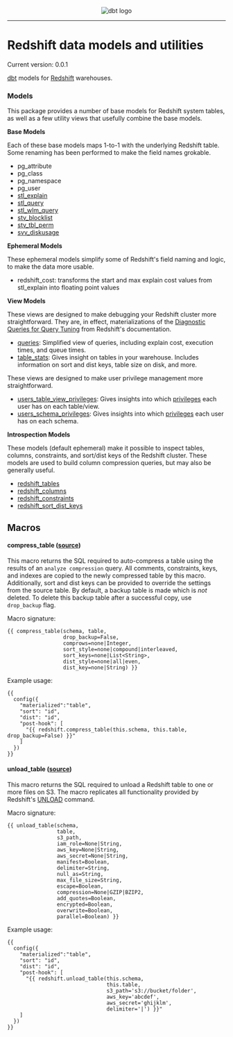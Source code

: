 <p align="center">
  <img src="etc/dbt-logo.png" alt="dbt logo" />
</p>

----

# Redshift data models and utilities

Current version: 0.0.1

[dbt](https://www.getdbt.com) models for [Redshift](https://aws.amazon.com/redshift/) warehouses.

### Models

This package provides a number of base models for Redshift system tables, as well as a few utility views that usefully combine the base models.

__Base Models__

Each of these base models maps 1-to-1 with the underlying Redshift table. Some renaming has been performed to make the field names grokable.

- pg_attribute
- pg_class
- pg_namespace
- pg_user
- [stl_explain](http://docs.aws.amazon.com/redshift/latest/dg/r_STL_EXPLAIN.html)
- [stl_query](http://docs.aws.amazon.com/redshift/latest/dg/r_STL_QUERY.html)
- [stl_wlm_query](http://docs.aws.amazon.com/redshift/latest/dg/r_STL_WLM_QUERY.html)
- [stv_blocklist](http://docs.aws.amazon.com/redshift/latest/dg/r_STV_BLOCKLIST.html)
- [stv_tbl_perm](http://docs.aws.amazon.com/redshift/latest/dg/r_STV_TBL_PERM.html)
- [svv_diskusage](http://docs.aws.amazon.com/redshift/latest/dg/r_SVV_DISKUSAGE.html)

__Ephemeral Models__

These ephemeral models simplify some of Redshift's field naming and logic, to make the data more usable.

- redshift_cost: transforms the start and max explain cost values from stl_explain into floating point values

__View Models__

These views are designed to make debugging your Redshift cluster more straightforward. They are, in effect, materializations of the [Diagnostic Queries for Query Tuning](http://docs.aws.amazon.com/redshift/latest/dg/diagnostic-queries-for-query-tuning.html) from Redshift's documentation.

- [queries](models/views/queries.sql): Simplified view of queries, including explain cost, execution times, and queue times.
- [table_stats](models/views/table_stats.sql): Gives insight on tables in your warehouse. Includes information on sort and dist keys, table size on disk, and more.

These views are designed to make user privilege management more straightforward.
- [users_table_view_privileges](models/views/users_table_view_privileges.sql): Gives insights into which [privileges](https://docs.aws.amazon.com/redshift/latest/dg/r_HAS_TABLE_PRIVILEGE.html) each user has on each table/view.
- [users_schema_privileges](models/views/users_schema_privileges.sql): Gives insights into which [privileges](https://docs.aws.amazon.com/redshift/latest/dg/r_HAS_SCHEMA_PRIVILEGE.html) each user has on each schema.

__Introspection Models__

These models (default ephemeral) make it possible to inspect tables, columns, constraints, and sort/dist keys of the Redshift cluster. These models are used to build column compression queries, but may also be generally useful.

- [redshift_tables](models/introspection/redshift_tables.sql)
- [redshift_columns](models/introspection/redshift_columns.sql)
- [redshift_constraints](models/introspection/redshift_constraints.sql)
- [redshift_sort_dist_keys](models/introspection/redshift_sort_dist_keys.sql)


## Macros

#### compress_table ([source](macros/compression.sql))

This macro returns the SQL required to auto-compress a table using the results of an `analyze compression` query. All comments, constraints, keys, and indexes are copied to the newly compressed table by this macro. Additionally, sort and dist keys can be provided to override the settings from the source table. By default, a backup table is made which is _not_ deleted. To delete this backup table after a successful copy, use `drop_backup` flag.

Macro signature:
```
{{ compress_table(schema, table,
                  drop_backup=False,
                  comprows=none|Integer,
                  sort_style=none|compound|interleaved,
                  sort_keys=none|List<String>,
                  dist_style=none|all|even,
                  dist_key=none|String) }}
```

Example usage:
```
{{
  config({
    "materialized":"table",
    "sort": "id",
    "dist": "id",
    "post-hook": [
      "{{ redshift.compress_table(this.schema, this.table, drop_backup=False) }}"
    ]
  })
}}
```

#### unload_table ([source](macros/unload.sql))

This macro returns the SQL required to unload a Redshift table to one or more files on S3. The macro replicates all functionality provided by Redshift's [UNLOAD](http://docs.aws.amazon.com/redshift/latest/dg/r_UNLOAD.html) command.

Macro signature:
```
{{ unload_table(schema,
                table,
                s3_path,
                iam_role=None|String,
                aws_key=None|String,
                aws_secret=None|String,
                manifest=Boolean,
                delimiter=String,
                null_as=String,
                max_file_size=String,
                escape=Boolean,
                compression=None|GZIP|BZIP2,
                add_quotes=Boolean,
                encrypted=Boolean,
                overwrite=Boolean,
                parallel=Boolean) }}
```

Example usage:
```
{{
  config({
    "materialized":"table",
    "sort": "id",
    "dist": "id",
    "post-hook": [
      "{{ redshift.unload_table(this.schema,
                                this.table,
                                s3_path='s3://bucket/folder',
                                aws_key='abcdef',
                                aws_secret='ghijklm',
                                delimiter='|') }}"
    ]
  })
}}
```

